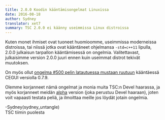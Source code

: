 ```yaml
---
title: 2.0.0 Koodin kääntämisongelmat Linuxissa
date: 2016-08-18
author: Sydney
translator: xet7
summary: TSC 2.0.0 ei käänny useimmissa Linux distroissa
---
```


Kuten monet ihmiset ovat tuoneet huomioomme, useimmissa moderneissa distroissa, tai
niissä jotka ovat kääntäneet ohjelmansa ```-std=c++11``` lipulla, 2.0.0 julkaisun
tarpallon kääntämisessä on ongelmia. Valitettavast, julkaisimme version 2.0.0 juuri
ennen kuin useimmat distrot tekivät muutoksen.

On myös ollut [ongelma #500 pelin latautuessa mustaan ruutuun][2] kääntäessä CEGUI
versiolla 0.7.9.

Olemme korjanneet nämä ongelmat ja monia muita TSC:n Devel haarassa, ja myös korjanneet
meidän [alpha][1] version (joka perustuu Devel haaraan), joten voit vapaasti testata
peliä, ja ilmoittaa meille jos löydät jotain ongelmia.

-Sydney(sydney_untangle) <br />
TSC tiimin puolesta


[1]: /fi/news/2016/08/17/alpha-builds-available/
[2]: https://github.com/Secretchronicles/TSC/issues/500

